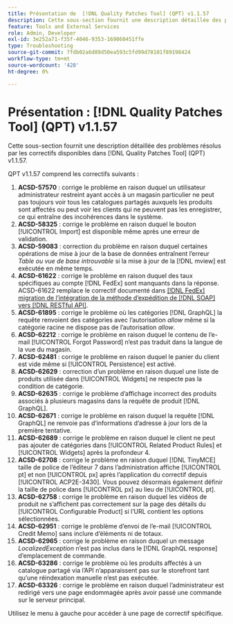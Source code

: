 ```yaml
---
title: Présentation de  [!DNL Quality Patches Tool] (QPT) v1.1.57
description: Cette sous-section fournit une description détaillée des problèmes résolus par les correctifs disponibles dans  [!DNL Quality Patches Tool] (QPT) v1.1.57.
feature: Tools and External Services
role: Admin, Developer
exl-id: 3e252a71-f35f-4046-9353-169060451ffe
type: Troubleshooting
source-git-commit: 7fdb02a6d89d50ea593c5fd99d78101f89198424
workflow-type: tm+mt
source-wordcount: '428'
ht-degree: 0%

---
```


# Présentation : [!DNL Quality Patches Tool] (QPT) v1.1.57

Cette sous-section fournit une description détaillée des problèmes résolus par les correctifs disponibles dans [!DNL Quality Patches Tool] (QPT) v1.1.57.

QPT v1.1.57 comprend les correctifs suivants :

1. **ACSD-57570** : corrige le problème en raison duquel un utilisateur administrateur restreint ayant accès à un magasin particulier ne peut pas toujours voir tous les catalogues partagés auxquels les produits sont affectés ou peut voir les clients qui ne peuvent pas les enregistrer, ce qui entraîne des incohérences dans le système.
1. **ACSD-58325** : corrige le problème en raison duquel le bouton [!UICONTROL Import] est disponible même après une erreur de validation.
1. **ACSD-59083** : correction du problème en raison duquel certaines opérations de mise à jour de la base de données entraînent l’erreur _Table ou vue de base introuvable_ si la mise à jour de la [!DNL mview] est exécutée en même temps.
1. **ACSD-61622** : corrige le problème en raison duquel des taux spécifiques au compte [!DNL FedEx] sont manquants dans la réponse. ACSD-61622 remplace le correctif documenté dans [[!DNL FedEx] migration de l’intégration de la méthode d’expédition de [!DNL SOAP] vers [!DNL RESTful API]](https://experienceleague.adobe.com/fr/docs/commerce-knowledge-base/kb/troubleshooting/known-issues-patches-attached/fedex-shipping-method-integration-migration-soap-restful-api).
1. **ACSD-61895** : corrige le problème où les catégories [!DNL GraphQL] la requête renvoient des catégories avec l’autorisation *allow* même si la catégorie racine ne dispose pas de l’autorisation *allow*.
1. **ACSD-62212** : corrige le problème en raison duquel le contenu de l’e-mail [!UICONTROL Forgot Password] n’est pas traduit dans la langue de la vue du magasin.
1. **ACSD-62481** : corrige le problème en raison duquel le panier du client est vide même si [!UICONTROL Persistence] est activé.
1. **ACSD-62629** : correction d’un problème en raison duquel une liste de produits utilisée dans [!UICONTROL Widgets] ne respecte pas la condition de catégorie.
1. **ACSD-62635** : corrige le problème d’affichage incorrect des produits associés à plusieurs magasins dans la requête de produit [!DNL GraphQL].
1. **ACSD-62671** : corrige le problème en raison duquel la requête [!DNL GraphQL] ne renvoie pas d’informations d’adresse à jour lors de la première tentative.
1. **ACSD-62689** : corrige le problème en raison duquel le client ne peut pas ajouter de catégories dans [!UICONTROL Related Product Rules] et [!UICONTROL Widgets] après la profondeur 4.
1. **ACSD-62708** : corrige le problème en raison duquel [!DNL TinyMCE] taille de police de l’éditeur 7 dans l’administration affiche [!UICONTROL pt] et non [!UICONTROL px] après l’application du correctif depuis [!UICONTROL ACP2E-3430]. Vous pouvez désormais également définir la taille de police dans [!UICONTROL px] au lieu de [!UICONTROL pt].
1. **ACSD-62758** : corrige le problème en raison duquel les vidéos de produit ne s’affichent pas correctement sur la page des détails du [!UICONTROL Configurable Product] si l’URL contient les options sélectionnées.
1. **ACSD-62951** : corrige le problème d’envoi de l’e-mail [!UICONTROL Credit Memo] sans inclure d’éléments ni de totaux.
1. **ACSD-62965** : corrige le problème en raison duquel un message *LocalizedException* n’est pas inclus dans le [!DNL GraphQL response] d’emplacement de commande.
1. **ACSD-63286** : corrige le problème où les produits affectés à un catalogue partagé via l’API n’apparaissent pas sur le storefront tant qu’une réindexation manuelle n’est pas exécutée.
1. **ACSD-63326** : corrige le problème en raison duquel l’administrateur est redirigé vers une page endommagée après avoir passé une commande sur le serveur principal.


Utilisez le menu à gauche pour accéder à une page de correctif spécifique.
